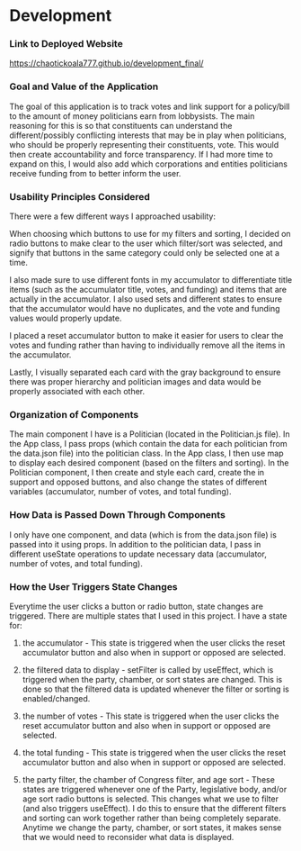 # Development

### Link to Deployed Website
https://chaotickoala777.github.io/development_final/

### Goal and Value of the Application
The goal of this application is to track votes and link support for a policy/bill
to the amount of money politicians earn from lobbysists. The main reasoning for
this is so that constituents can understand the different/possibly conflicting interests
that may be in play when politicians, who should be properly representing their
constituents, vote. This would then create accountability and force transparency. 
If I had more time to expand on this, I would also add which corporations and 
entities politicians receive funding from to better inform the user. 

### Usability Principles Considered
There were a few different ways I approached usability:

When choosing which buttons to use for my filters and sorting, I decided on radio 
buttons to make clear to the user which filter/sort was selected, and signify 
that buttons in the same category could only be selected one at a time. 

I also made sure to use different fonts in my accumulator to differentiate title
items (such as the accumulator title, votes, and funding) and items that are 
actually in the accumulator. I also used sets and different states to ensure that 
the accumulator would have no duplicates, and the vote and funding values would 
properly update. 

I placed a reset accumulator button to make it easier for users to clear the 
votes and funding rather than having to individually remove all the items in 
the accumulator. 

Lastly, I visually separated each card with the gray background to ensure there
was proper hierarchy and politician images and data would be properly 
associated with each other. 

### Organization of Components
The main component I have is a Politician (located in the Politician.js file).
In the App class, I pass props (which contain the data for each politician
from the data.json file) into the politician class. In the App class, I then 
use map to display each desired component (based on the filters and sorting).
In the Politician component, I then create and style each card, create the in 
support and opposed buttons, and also change the states of different variables 
(accumulator, number of votes, and total funding).  

### How Data is Passed Down Through Components
I only have one component, and data (which is from the data.json file) is 
passed into it using props. In addition to the politician data, I pass in different
useState operations to update necessary data (accumulator, number of votes, and 
total funding).

### How the User Triggers State Changes
Everytime the user clicks a button or radio button, state changes are triggered.
There are multiple states that I used in this project. I have a state for:
1. the accumulator - 
This state is triggered when the user clicks the reset accumulator button and
also when in support or opposed are selected. 

2. the filtered data to display - 
setFilter is called by useEffect, which is triggered when the party, chamber, 
or sort states are changed. This is done so that the filtered data is updated
whenever the filter or sorting is enabled/changed.

3. the number of votes - 
This state is triggered when the user clicks the reset accumulator button and
also when in support or opposed are selected. 

4. the total funding - 
This state is triggered when the user clicks the reset accumulator button and
also when in support or opposed are selected. 

5. the party filter, the chamber of Congress filter, and age sort - 
These states are triggered whenever one of the Party, legislative body, and/or age sort 
radio buttons is selected. This changes what we use to filter (and also triggers 
useEffect). I do this to ensure that the different filters and sorting can work 
together rather than being completely separate. Anytime we change the party, chamber, or 
sort states, it makes sense that we would need to reconsider what data is displayed. 
